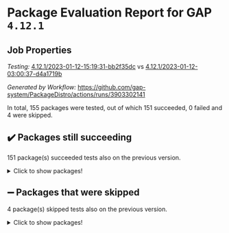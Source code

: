 # Package Evaluation Report for GAP `4.12.1`

## Job Properties

*Testing:* [4.12.1/2023-01-12-15:19:31-bb2f35dc](https://github.com/gap-system/PackageDistro/blob/data/reports/4.12.1/2023-01-12-15:19:31-bb2f35dc) vs [4.12.1/2023-01-12-03:00:37-d4a1719b](https://github.com/gap-system/PackageDistro/blob/data/reports/4.12.1/2023-01-12-03:00:37-d4a1719b)

*Generated by Workflow:* https://github.com/gap-system/PackageDistro/actions/runs/3903302141

In total, 155 packages were tested, out of which 151 succeeded, 0 failed and 4 were skipped.

## :heavy_check_mark: Packages still succeeding

151 package(s) succeeded tests also on the previous version.
<details><summary>Click to show packages!</summary>

- 4ti2interface 2022.09-01 [(success)](https://github.com/gap-system/PackageDistro/actions/runs/3903302141/jobs/6667813060)
- ace 5.6.2 [(success)](https://github.com/gap-system/PackageDistro/actions/runs/3903302141/jobs/6667813328)
- aclib 1.3.2 [(success)](https://github.com/gap-system/PackageDistro/actions/runs/3903302141/jobs/6667813538)
- agt 0.3.1 [(success)](https://github.com/gap-system/PackageDistro/actions/runs/3903302141/jobs/6667813748)
- alnuth 3.2.1 [(success)](https://github.com/gap-system/PackageDistro/actions/runs/3903302141/jobs/6667813943)
- anupq 3.3.0 [(success)](https://github.com/gap-system/PackageDistro/actions/runs/3903302141/jobs/6667814123)
- atlasrep 2.1.6 [(success)](https://github.com/gap-system/PackageDistro/actions/runs/3903302141/jobs/6667814305)
- autodoc 2022.10.20 [(success)](https://github.com/gap-system/PackageDistro/actions/runs/3903302141/jobs/6667814482)
- automata 1.15 [(success)](https://github.com/gap-system/PackageDistro/actions/runs/3903302141/jobs/6667814632)
- automgrp 1.3.2 [(success)](https://github.com/gap-system/PackageDistro/actions/runs/3903302141/jobs/6667814823)
- autpgrp 1.11 [(success)](https://github.com/gap-system/PackageDistro/actions/runs/3903302141/jobs/6667815004)
- cap 2023.01-04 [(success)](https://github.com/gap-system/PackageDistro/actions/runs/3903302141/jobs/6667815236)
- caratinterface 2.3.4 [(success)](https://github.com/gap-system/PackageDistro/actions/runs/3903302141/jobs/6667815433)
- cddinterface 2022.11.01 [(success)](https://github.com/gap-system/PackageDistro/actions/runs/3903302141/jobs/6667815633)
- circle 1.6.5 [(success)](https://github.com/gap-system/PackageDistro/actions/runs/3903302141/jobs/6667815807)
- classicpres 1.22 [(success)](https://github.com/gap-system/PackageDistro/actions/runs/3903302141/jobs/6667816045)
- cohomolo 1.6.11 [(success)](https://github.com/gap-system/PackageDistro/actions/runs/3903302141/jobs/6667816226)
- congruence 1.2.4 [(success)](https://github.com/gap-system/PackageDistro/actions/runs/3903302141/jobs/6667816447)
- corelg 1.56 [(success)](https://github.com/gap-system/PackageDistro/actions/runs/3903302141/jobs/6667816655)
- crime 1.6 [(success)](https://github.com/gap-system/PackageDistro/actions/runs/3903302141/jobs/6667816875)
- crisp 1.4.6 [(success)](https://github.com/gap-system/PackageDistro/actions/runs/3903302141/jobs/6667817127)
- crypting 0.10.4 [(success)](https://github.com/gap-system/PackageDistro/actions/runs/3903302141/jobs/6667817336)
- cryst 4.1.25 [(success)](https://github.com/gap-system/PackageDistro/actions/runs/3903302141/jobs/6667817527)
- crystcat 1.1.10 [(success)](https://github.com/gap-system/PackageDistro/actions/runs/3903302141/jobs/6667817729)
- ctbllib 1.3.4 [(success)](https://github.com/gap-system/PackageDistro/actions/runs/3903302141/jobs/6667817903)
- cubefree 1.19 [(success)](https://github.com/gap-system/PackageDistro/actions/runs/3903302141/jobs/6667818163)
- curlinterface 2.3.1 [(success)](https://github.com/gap-system/PackageDistro/actions/runs/3903302141/jobs/6667818387)
- cvec 2.7.6 [(success)](https://github.com/gap-system/PackageDistro/actions/runs/3903302141/jobs/6667818639)
- datastructures 0.3.0 [(success)](https://github.com/gap-system/PackageDistro/actions/runs/3903302141/jobs/6667818916)
- deepthought 1.0.6 [(success)](https://github.com/gap-system/PackageDistro/actions/runs/3903302141/jobs/6667819294)
- design 1.7 [(success)](https://github.com/gap-system/PackageDistro/actions/runs/3903302141/jobs/6667819506)
- difsets 2.3.1 [(success)](https://github.com/gap-system/PackageDistro/actions/runs/3903302141/jobs/6667819709)
- digraphs 1.6.1 [(success)](https://github.com/gap-system/PackageDistro/actions/runs/3903302141/jobs/6667819887)
- edim 1.3.6 [(success)](https://github.com/gap-system/PackageDistro/actions/runs/3903302141/jobs/6667820107)
- example 4.3.3 [(success)](https://github.com/gap-system/PackageDistro/actions/runs/3903302141/jobs/6667820304)
- examplesforhomalg 2022.11-01 [(success)](https://github.com/gap-system/PackageDistro/actions/runs/3903302141/jobs/6667820608)
- factint 1.6.3 [(success)](https://github.com/gap-system/PackageDistro/actions/runs/3903302141/jobs/6667820861)
- ferret 1.0.9 [(success)](https://github.com/gap-system/PackageDistro/actions/runs/3903302141/jobs/6667821152)
- fga 1.4.0 [(success)](https://github.com/gap-system/PackageDistro/actions/runs/3903302141/jobs/6667821316)
- fining 1.5.4 [(success)](https://github.com/gap-system/PackageDistro/actions/runs/3903302141/jobs/6667821503)
- float 1.0.3 [(success)](https://github.com/gap-system/PackageDistro/actions/runs/3903302141/jobs/6667821684)
- format 1.4.3 [(success)](https://github.com/gap-system/PackageDistro/actions/runs/3903302141/jobs/6667821837)
- forms 1.2.9 [(success)](https://github.com/gap-system/PackageDistro/actions/runs/3903302141/jobs/6667822034)
- fplsa 1.2.6 [(success)](https://github.com/gap-system/PackageDistro/actions/runs/3903302141/jobs/6667822231)
- fr 2.4.12 [(success)](https://github.com/gap-system/PackageDistro/actions/runs/3903302141/jobs/6667822420)
- francy 1.2.5 [(success)](https://github.com/gap-system/PackageDistro/actions/runs/3903302141/jobs/6667822708)
- fwtree 1.3 [(success)](https://github.com/gap-system/PackageDistro/actions/runs/3903302141/jobs/6667823039)
- gapdoc 1.6.6 [(success)](https://github.com/gap-system/PackageDistro/actions/runs/3903302141/jobs/6667823395)
- gauss 2023.01-01 [(success)](https://github.com/gap-system/PackageDistro/actions/runs/3903302141/jobs/6667823654)
- gaussforhomalg 2022.08-03 [(success)](https://github.com/gap-system/PackageDistro/actions/runs/3903302141/jobs/6667824070)
- gbnp 1.0.5 [(success)](https://github.com/gap-system/PackageDistro/actions/runs/3903302141/jobs/6667824250)
- generalizedmorphismsforcap 2022.12-01 [(success)](https://github.com/gap-system/PackageDistro/actions/runs/3903302141/jobs/6667824421)
- genss 1.6.8 [(success)](https://github.com/gap-system/PackageDistro/actions/runs/3903302141/jobs/6667824586)
- gradedmodules 2022.09-02 [(success)](https://github.com/gap-system/PackageDistro/actions/runs/3903302141/jobs/6667824757)
- gradedringforhomalg 2022.11-01 [(success)](https://github.com/gap-system/PackageDistro/actions/runs/3903302141/jobs/6667824939)
- grape 4.9.0 [(success)](https://github.com/gap-system/PackageDistro/actions/runs/3903302141/jobs/6667825118)
- groupoids 1.71 [(success)](https://github.com/gap-system/PackageDistro/actions/runs/3903302141/jobs/6667825314)
- grpconst 2.6.3 [(success)](https://github.com/gap-system/PackageDistro/actions/runs/3903302141/jobs/6667826356)
- guarana 0.96.3 [(success)](https://github.com/gap-system/PackageDistro/actions/runs/3903302141/jobs/6667826608)
- guava 3.18 [(success)](https://github.com/gap-system/PackageDistro/actions/runs/3903302141/jobs/6667826814)
- hap 1.49 [(success)](https://github.com/gap-system/PackageDistro/actions/runs/3903302141/jobs/6667827013)
- hapcryst 0.1.15 [(success)](https://github.com/gap-system/PackageDistro/actions/runs/3903302141/jobs/6667827140)
- hecke 1.5.3 [(success)](https://github.com/gap-system/PackageDistro/actions/runs/3903302141/jobs/6667827406)
- help 3.5 [(success)](https://github.com/gap-system/PackageDistro/actions/runs/3903302141/jobs/6667827603)
- homalg 2022.12-02 [(success)](https://github.com/gap-system/PackageDistro/actions/runs/3903302141/jobs/6667827869)
- homalgtocas 2022.11-02 [(success)](https://github.com/gap-system/PackageDistro/actions/runs/3903302141/jobs/6667828091)
- idrel 2.44 [(success)](https://github.com/gap-system/PackageDistro/actions/runs/3903302141/jobs/6667828321)
- images 1.3.1 [(success)](https://github.com/gap-system/PackageDistro/actions/runs/3903302141/jobs/6667828514)
- intpic 0.3.0 [(success)](https://github.com/gap-system/PackageDistro/actions/runs/3903302141/jobs/6667828743)
- io 4.8.0 [(success)](https://github.com/gap-system/PackageDistro/actions/runs/3903302141/jobs/6667828967)
- io_forhomalg 2022.11-01 [(success)](https://github.com/gap-system/PackageDistro/actions/runs/3903302141/jobs/6667829192)
- irredsol 1.4.4 [(success)](https://github.com/gap-system/PackageDistro/actions/runs/3903302141/jobs/6667830500)
- json 2.1.1 [(success)](https://github.com/gap-system/PackageDistro/actions/runs/3903302141/jobs/6667830796)
- jupyterkernel 1.4.1 [(success)](https://github.com/gap-system/PackageDistro/actions/runs/3903302141/jobs/6667831023)
- jupyterviz 1.5.6 [(success)](https://github.com/gap-system/PackageDistro/actions/runs/3903302141/jobs/6667832273)
- kan 1.34 [(success)](https://github.com/gap-system/PackageDistro/actions/runs/3903302141/jobs/6667832494)
- kbmag 1.5.11 [(success)](https://github.com/gap-system/PackageDistro/actions/runs/3903302141/jobs/6667832685)
- laguna 3.9.5 [(success)](https://github.com/gap-system/PackageDistro/actions/runs/3903302141/jobs/6667832906)
- liealgdb 2.2.1 [(success)](https://github.com/gap-system/PackageDistro/actions/runs/3903302141/jobs/6667833122)
- liepring 2.8 [(success)](https://github.com/gap-system/PackageDistro/actions/runs/3903302141/jobs/6667833314)
- liering 2.4.2 [(success)](https://github.com/gap-system/PackageDistro/actions/runs/3903302141/jobs/6667833575)
- linearalgebraforcap 2023.01-02 [(success)](https://github.com/gap-system/PackageDistro/actions/runs/3903302141/jobs/6667833809)
- localizeringforhomalg 2022.11-01 [(success)](https://github.com/gap-system/PackageDistro/actions/runs/3903302141/jobs/6667834126)
- loops 3.4.3 [(success)](https://github.com/gap-system/PackageDistro/actions/runs/3903302141/jobs/6667834553)
- lpres 1.0.3 [(success)](https://github.com/gap-system/PackageDistro/actions/runs/3903302141/jobs/6667834833)
- majoranaalgebras 1.5.1 [(success)](https://github.com/gap-system/PackageDistro/actions/runs/3903302141/jobs/6667835035)
- mapclass 1.4.6 [(success)](https://github.com/gap-system/PackageDistro/actions/runs/3903302141/jobs/6667835277)
- matgrp 0.70 [(success)](https://github.com/gap-system/PackageDistro/actions/runs/3903302141/jobs/6667835475)
- matricesforhomalg 2023.01-01 [(success)](https://github.com/gap-system/PackageDistro/actions/runs/3903302141/jobs/6667835770)
- modisom 2.5.3 [(success)](https://github.com/gap-system/PackageDistro/actions/runs/3903302141/jobs/6667835964)
- modulepresentationsforcap 2022.12-01 [(success)](https://github.com/gap-system/PackageDistro/actions/runs/3903302141/jobs/6667836140)
- modules 2022.11-01 [(success)](https://github.com/gap-system/PackageDistro/actions/runs/3903302141/jobs/6667836354)
- monoidalcategories 2022.12-01 [(success)](https://github.com/gap-system/PackageDistro/actions/runs/3903302141/jobs/6667836531)
- nconvex 2022.09-01 [(success)](https://github.com/gap-system/PackageDistro/actions/runs/3903302141/jobs/6667836734)
- nilmat 1.4.2 [(success)](https://github.com/gap-system/PackageDistro/actions/runs/3903302141/jobs/6667836928)
- nock 1.5 [(success)](https://github.com/gap-system/PackageDistro/actions/runs/3903302141/jobs/6667837093)
- normalizinterface 1.3.5 [(success)](https://github.com/gap-system/PackageDistro/actions/runs/3903302141/jobs/6667837260)
- nq 2.5.9 [(success)](https://github.com/gap-system/PackageDistro/actions/runs/3903302141/jobs/6667837529)
- numericalsgps 1.3.1 [(success)](https://github.com/gap-system/PackageDistro/actions/runs/3903302141/jobs/6667837779)
- openmath 11.5.2 [(success)](https://github.com/gap-system/PackageDistro/actions/runs/3903302141/jobs/6667837980)
- orb 4.9.0 [(success)](https://github.com/gap-system/PackageDistro/actions/runs/3903302141/jobs/6667838230)
- packagemanager 1.3.2 [(success)](https://github.com/gap-system/PackageDistro/actions/runs/3903302141/jobs/6667838451)
- patternclass 2.4.3 [(success)](https://github.com/gap-system/PackageDistro/actions/runs/3903302141/jobs/6667838662)
- permut 2.0.4 [(success)](https://github.com/gap-system/PackageDistro/actions/runs/3903302141/jobs/6667838929)
- polenta 1.3.10 [(success)](https://github.com/gap-system/PackageDistro/actions/runs/3903302141/jobs/6667839204)
- polymaking 0.8.6 [(success)](https://github.com/gap-system/PackageDistro/actions/runs/3903302141/jobs/6667839423)
- primgrp 3.4.3 [(success)](https://github.com/gap-system/PackageDistro/actions/runs/3903302141/jobs/6667839617)
- profiling 2.5.2 [(success)](https://github.com/gap-system/PackageDistro/actions/runs/3903302141/jobs/6667839768)
- qpa 1.34 [(success)](https://github.com/gap-system/PackageDistro/actions/runs/3903302141/jobs/6667840057)
- quagroup 1.8.3 [(success)](https://github.com/gap-system/PackageDistro/actions/runs/3903302141/jobs/6667840318)
- radiroot 2.9 [(success)](https://github.com/gap-system/PackageDistro/actions/runs/3903302141/jobs/6667840686)
- rcwa 4.7.1 [(success)](https://github.com/gap-system/PackageDistro/actions/runs/3903302141/jobs/6667840950)
- rds 1.8 [(success)](https://github.com/gap-system/PackageDistro/actions/runs/3903302141/jobs/6667841136)
- recog 1.4.2 [(success)](https://github.com/gap-system/PackageDistro/actions/runs/3903302141/jobs/6667841290)
- repndecomp 1.3.0 [(success)](https://github.com/gap-system/PackageDistro/actions/runs/3903302141/jobs/6667841465)
- repsn 3.1.0 [(success)](https://github.com/gap-system/PackageDistro/actions/runs/3903302141/jobs/6667841655)
- resclasses 4.7.3 [(success)](https://github.com/gap-system/PackageDistro/actions/runs/3903302141/jobs/6667841865)
- ringsforhomalg 2022.11-01 [(success)](https://github.com/gap-system/PackageDistro/actions/runs/3903302141/jobs/6667842045)
- sco 2022.09-01 [(success)](https://github.com/gap-system/PackageDistro/actions/runs/3903302141/jobs/6667842271)
- scscp 2.4.0 [(success)](https://github.com/gap-system/PackageDistro/actions/runs/3903302141/jobs/6667842446)
- semigroups 5.2.0 [(success)](https://github.com/gap-system/PackageDistro/actions/runs/3903302141/jobs/6667842659)
- sglppow 2.3 [(success)](https://github.com/gap-system/PackageDistro/actions/runs/3903302141/jobs/6667842859)
- sgpviz 0.999.5 [(success)](https://github.com/gap-system/PackageDistro/actions/runs/3903302141/jobs/6667843059)
- simpcomp 2.1.14 [(success)](https://github.com/gap-system/PackageDistro/actions/runs/3903302141/jobs/6667843296)
- singular 2022.09.23 [(success)](https://github.com/gap-system/PackageDistro/actions/runs/3903302141/jobs/6667843566)
- sl2reps 1.1 [(success)](https://github.com/gap-system/PackageDistro/actions/runs/3903302141/jobs/6667844687)
- sla 1.5.3 [(success)](https://github.com/gap-system/PackageDistro/actions/runs/3903302141/jobs/6667844974)
- smallgrp 1.5.1 [(success)](https://github.com/gap-system/PackageDistro/actions/runs/3903302141/jobs/6667845248)
- smallsemi 0.6.13 [(success)](https://github.com/gap-system/PackageDistro/actions/runs/3903302141/jobs/6667845569)
- sonata 2.9.6 [(success)](https://github.com/gap-system/PackageDistro/actions/runs/3903302141/jobs/6667845806)
- sophus 1.27 [(success)](https://github.com/gap-system/PackageDistro/actions/runs/3903302141/jobs/6667846035)
- spinsym 1.5.2 [(success)](https://github.com/gap-system/PackageDistro/actions/runs/3903302141/jobs/6667846253)
- standardff 0.9.4 [(success)](https://github.com/gap-system/PackageDistro/actions/runs/3903302141/jobs/6667846477)
- symbcompcc 1.3.2 [(success)](https://github.com/gap-system/PackageDistro/actions/runs/3903302141/jobs/6667846701)
- thelma 1.3 [(success)](https://github.com/gap-system/PackageDistro/actions/runs/3903302141/jobs/6667846888)
- tomlib 1.2.9 [(success)](https://github.com/gap-system/PackageDistro/actions/runs/3903302141/jobs/6667847114)
- toolsforhomalg 2022.12-01 [(success)](https://github.com/gap-system/PackageDistro/actions/runs/3903302141/jobs/6667847314)
- toric 1.9.5 [(success)](https://github.com/gap-system/PackageDistro/actions/runs/3903302141/jobs/6667848645)
- toricvarieties 2022.07.13 [(success)](https://github.com/gap-system/PackageDistro/actions/runs/3903302141/jobs/6667848932)
- transgrp 3.6.3 [(success)](https://github.com/gap-system/PackageDistro/actions/runs/3903302141/jobs/6667849204)
- ugaly 4.0.3 [(success)](https://github.com/gap-system/PackageDistro/actions/runs/3903302141/jobs/6667849513)
- unipot 1.5 [(success)](https://github.com/gap-system/PackageDistro/actions/runs/3903302141/jobs/6667849719)
- unitlib 4.1.0 [(success)](https://github.com/gap-system/PackageDistro/actions/runs/3903302141/jobs/6667849917)
- utils 0.81 [(success)](https://github.com/gap-system/PackageDistro/actions/runs/3903302141/jobs/6667850162)
- uuid 0.7 [(success)](https://github.com/gap-system/PackageDistro/actions/runs/3903302141/jobs/6667850521)
- walrus 0.9991 [(success)](https://github.com/gap-system/PackageDistro/actions/runs/3903302141/jobs/6667850749)
- wedderga 4.10.2 [(success)](https://github.com/gap-system/PackageDistro/actions/runs/3903302141/jobs/6667850951)
- xmod 2.88 [(success)](https://github.com/gap-system/PackageDistro/actions/runs/3903302141/jobs/6667851188)
- xmodalg 1.23 [(success)](https://github.com/gap-system/PackageDistro/actions/runs/3903302141/jobs/6667851413)
- yangbaxter 0.10.2 [(success)](https://github.com/gap-system/PackageDistro/actions/runs/3903302141/jobs/6667851706)
- zeromqinterface 0.14 [(success)](https://github.com/gap-system/PackageDistro/actions/runs/3903302141/jobs/6667851937)
</details>

## :heavy_minus_sign: Packages that were skipped

4 package(s) skipped tests also on the previous version.
<details><summary>Click to show packages!</summary>

- browse 1.8.19 [(skipped)](https://github.com/gap-system/PackageDistro/actions/runs/3903302141/jobs/6667485135)
- itc 1.5.1 [(skipped)](https://github.com/gap-system/PackageDistro/actions/runs/3903302141/jobs/6667485135)
- polycyclic 2.16 [(skipped)](https://github.com/gap-system/PackageDistro/actions/runs/3903302141/jobs/6667485135)
- xgap 4.31 [(skipped)](https://github.com/gap-system/PackageDistro/actions/runs/3903302141/jobs/6667485135)
</details>

